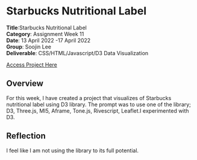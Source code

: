 # Starbucks Nutritional Label

**Title**:Starbucks Nutritional Label <br>
**Category**: Assignment Week 11 <br>
**Date**: 13 April 2022 -17 April 2022 <br>
**Group**: Soojin Lee <br>
**Deliverable**: CSS/HTML/Javascript/D3 Data Visualization <br>

[Access Project Here](https://soojin-lee0819.github.io/connectionsLab/Week12/index.html)

## Overview
For this week, I have created a project that visualizes of Starbucks nutritional label using D3 library. The prompt was to use one of the library; D3, Three.js, Ml5, Aframe, Tone.js, Rivescript, Leaflet.I experimented with D3. 


## Reflection
I feel like I am not using the library to its full potential. 

